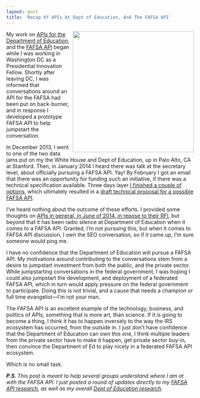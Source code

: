 ```yaml
---
layout: post
title: 'Recap Of APIs At Dept of Education, And The FAFSA API'
---
```

<p><a href="https://ed-data.github.io/fafsa-api/"><img src="https://s3.amazonaws.com/kinlane-productions/federal-government/ed/fafsa-form.jpg" alt="" width="325" align="right" /></a></p>
<p>My work on <a href="http://ed-data.github.io/developer/">APIs for the Department of Education</a>, and the <a href="http://ed-data.github.io/fafsa-api/">FAFSA API</a> began while I was working in Washington DC as a Presidential Innovation Fellow. Shortly after leaving DC, I was informed that conversations around an API for the FAFSA had been put on back-burner, and in response I developed a prototype FAFSA API to help jumpstart the conversation.</p>
<p>In December 2013, I went to one of the two data jams put on my the White House and Dept of Education, up in Palo Alto, CA at Stanford. Then, in January 2014 I heard there was talk at the secretary level, about officially pursuing a FAFSA API. Yay! By February I got an email that there was an opportunity for funding such an initiative, if there was a technical specification available. Three days layer <a href="http://ed-data.github.io/developer/2014/02/20/fafsa-api-technical-specification-draft-raw/">I finished a couple of options</a>, which ultimately resulted in a <a href="http://ed-data.github.io/developer/2014/02/21/fafsa-api-technical-specification-draft/">draft technical proposal for a possible FAFSA API</a>.</p>
<p>I&rsquo;ve heard nothing about the outcome of these efforts. I provided some thoughts on <a href="http://ed-data.github.io/developer/2014/06/02/my-response-to-how-can-the-department-of-education-increase-innovation-transparency-and-access-to-data/">APIs in general, in June of 2014, in repose to their RFI</a>, but beyond that it has been radio silence at Department of Education when it comes to a FAFSA API. Granted, I&rsquo;m not pursuing this, but when it comes to FAFSA API discussion, I own the SEO conversation, so if it came up, I&rsquo;m sure someone would ping me.</p>
<p>I have no confidence that the Department of Education will pursue a FAFSA API. My motivations around contributing to the conversations stem from a desire to jumpstart investment from both the public, and the private sector. While jumpstarting conversations in the federal government, I was hoping I could also jumpstart the development, and deployment of a federated FAFSA API, which in turn would apply pressure on the federal government to participate. Doing this is not trivial, and a cause that needs a champion or full time evangelist&mdash;I&rsquo;m not your man.</p>
<p>The FAFSA API is an excellent example of the technology, business, and politics of APIs, something that is more art, than science. If it is going to become a thing, I think it has to happen inversely to the way the IRS ecosystem has occurred, from the outside in. I just don&rsquo;t have confidence that the Department of Education can own this one, I think multiple leaders from the private sector have to make it happen, get private sector buy-in, then convince the Department of Ed to play nicely in a federated FAFSA API ecosystem.</p>
<p>Which is no small task.</p>
<p><em><strong>P.S. </strong>This post is meant to help several groups understand where I am at with the FAFSA API. I just posted a round of updates directly to my <a href="http://ed-data.github.io/fafsa-api/">FAFSA API research</a>, as well as my overall <a href="http://ed-data.github.io/developer/">Dept of Education research</a>.</em></p>